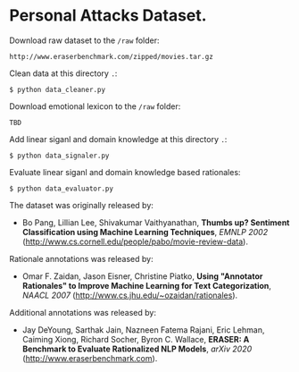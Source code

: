 # Personal Attacks Dataset.

Download raw dataset to the `/raw` folder:
```
http://www.eraserbenchmark.com/zipped/movies.tar.gz
```

Clean data at this directory `.`:
```
$ python data_cleaner.py
```

Download emotional lexicon to the `/raw` folder:
```
TBD
```

Add linear siganl and domain knowledge at this directory `.`:
```
$ python data_signaler.py
```

Evaluate linear siganl and domain knowledge based rationales:
```
$ python data_evaluator.py
```

The dataset was originally released by:  
- Bo Pang, Lillian Lee, Shivakumar Vaithyanathan, **Thumbs up? Sentiment Classification using Machine Learning Techniques**, *EMNLP 2002* (http://www.cs.cornell.edu/people/pabo/movie-review-data).

Rationale annotations was released by:
- Omar F. Zaidan, Jason Eisner, Christine Piatko, **Using "Annotator Rationales" to Improve Machine Learning for Text Categorization**, *NAACL 2007* (http://www.cs.jhu.edu/~ozaidan/rationales).

Additional annotations was released by:
- Jay DeYoung, Sarthak Jain, Nazneen Fatema Rajani, Eric Lehman, Caiming Xiong, Richard Socher, Byron C. Wallace, **ERASER: A Benchmark to Evaluate Rationalized NLP Models**, *arXiv 2020* (http://www.eraserbenchmark.com).
